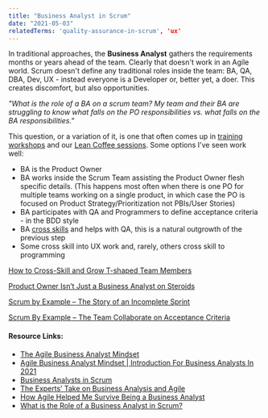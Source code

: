 ```yaml
---
title: "Business Analyst in Scrum"
date: "2021-05-03"
relatedTerms: 'quality-assurance-in-scrum', 'ux'
---
```


In traditional approaches, the **Business Analyst** gathers the requirements months or years ahead of the team. Clearly that doesn't work in an Agile world. Scrum doesn't define any traditional roles inside the team: BA, QA, DBA, Dev, UX - instead everyone is a Developer or, better yet, a doer. This creates discomfort, but also opportunities.

_"What is the role of a BA on a scrum team? My team and their BA are struggling to know what falls on the PO responsibilities vs. what falls on the BA responsibilities."_

This question, or a variation of it, is one that often comes up in [training workshops](/certified-scrum-agile-training) and our [Lean Coffee sessions](/lean-coffee). Some options I've seen work well:

- BA is the Product Owner
- BA works inside the Scrum Team assisting the Product Owner flesh specific details. (This happens most often when there is one PO for multiple teams working on a single product, in which case the PO is focused on Product Strategy/Prioritization not PBIs/User Stories)
- BA participates with QA and Programmers to define acceptance criteria - in the BDD style
- BA [cross skills](/blog/how-to-cross-skill-and-grow-t-shaped-team-members.html) and helps with QA, this is a natural outgrowth of the previous step
- Some cross skill into UX work and, rarely, others cross skill to programming

[How to Cross-Skill and Grow T-shaped Team Members](/blog/how-to-cross-skill-and-grow-t-shaped-team-members.html)

[Product Owner Isn’t Just a Business Analyst on Steroids](/blog/product-owner-isn-business-analyst-steroids.html)

[Scrum by Example – The Story of an Incomplete Sprint](/blog/scrum-by-example-the-story-of-an-incomplete-sprint.html)

[Scrum By Example – The Team Collaborate on Acceptance Criteria](/blog/scrummaster-tales-team-collaborate-acceptance-criteria.html)

#### Resource Links:

- [The Agile Business Analyst Mindset](https://edmonton.iiba.org/sites/edmonton/files/agile_business_analyst_mindset_yulia_kosarenko_2020_1.pdf)
- [Agile Business Analyst Mindset | Introduction For Business Analysts In 2021](https://businessanalystmentor.com/agile-business-analyst-mindset/)
- [Business Analysts in Scrum](https://www.romanpichler.com/blog/business-analysts-in-scrum/)
- [The Experts’ Take on Business Analysis and Agile](https://www.modernanalyst.com/Resources/Articles/tabid/115/articleType/ArticleView/articleId/1302/The-Experts-Take-on-Business-Analysis-and-Agile.aspx)
- [How Agile Helped Me Survive Being a Business Analyst](https://www.leadingagile.com/2014/04/agile-helped-survive-business-analyst/)
- [What is the Role of a Business Analyst in Scrum?](https://saat-network.ch/2012/11/what-is-the-role-of-a-business-analyst-in-scrum/)

